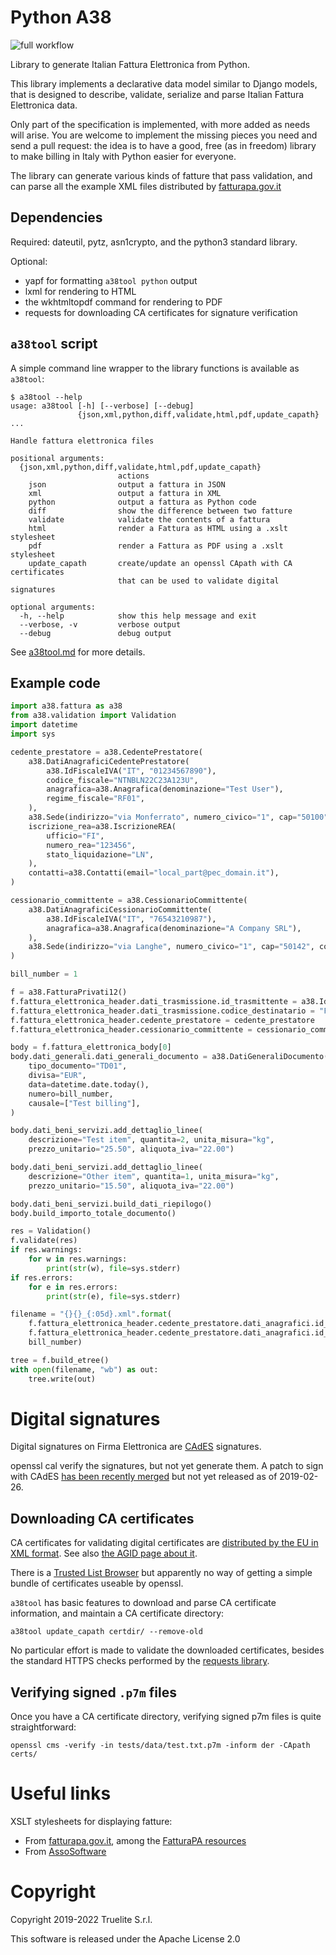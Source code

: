 # Python A38

![full workflow](https://github.com/Truelite/python-a38/actions/workflows/py.yml/badge.svg)

Library to generate Italian Fattura Elettronica from Python.

This library implements a declarative data model similar to Django models, that
is designed to describe, validate, serialize and parse Italian Fattura
Elettronica data.

Only part of the specification is implemented, with more added as needs will
arise. You are welcome to implement the missing pieces you need and send a pull
request: the idea is to have a good, free (as in freedom) library to make
billing in Italy with Python easier for everyone.

The library can generate various kinds of fatture that pass validation, and can
parse all the example XML files distributed by
[fatturapa.gov.it](https://www.fatturapa.gov.it/it/lafatturapa/esempi/)


## Dependencies

Required: dateutil, pytz, asn1crypto, and the python3 standard library.

Optional:
 * yapf for formatting `a38tool python` output
 * lxml for rendering to HTML
 * the wkhtmltopdf command for rendering to PDF
 * requests for downloading CA certificates for signature verification


## `a38tool` script

A simple command line wrapper to the library functions is available as `a38tool`:

```text
$ a38tool --help
usage: a38tool [-h] [--verbose] [--debug]
               {json,xml,python,diff,validate,html,pdf,update_capath} ...

Handle fattura elettronica files

positional arguments:
  {json,xml,python,diff,validate,html,pdf,update_capath}
                        actions
    json                output a fattura in JSON
    xml                 output a fattura in XML
    python              output a fattura as Python code
    diff                show the difference between two fatture
    validate            validate the contents of a fattura
    html                render a Fattura as HTML using a .xslt stylesheet
    pdf                 render a Fattura as PDF using a .xslt stylesheet
    update_capath       create/update an openssl CApath with CA certificates
                        that can be used to validate digital signatures

optional arguments:
  -h, --help            show this help message and exit
  --verbose, -v         verbose output
  --debug               debug output
```

See [a38tool.md](a38tool.md) for more details.



## Example code

```py
import a38.fattura as a38
from a38.validation import Validation
import datetime
import sys

cedente_prestatore = a38.CedentePrestatore(
    a38.DatiAnagraficiCedentePrestatore(
        a38.IdFiscaleIVA("IT", "01234567890"),
        codice_fiscale="NTNBLN22C23A123U",
        anagrafica=a38.Anagrafica(denominazione="Test User"),
        regime_fiscale="RF01",
    ),
    a38.Sede(indirizzo="via Monferrato", numero_civico="1", cap="50100", comune="Firenze", provincia="FI", nazione="IT"),
    iscrizione_rea=a38.IscrizioneREA(
        ufficio="FI",
        numero_rea="123456",
        stato_liquidazione="LN",
    ),
    contatti=a38.Contatti(email="local_part@pec_domain.it"),
)

cessionario_committente = a38.CessionarioCommittente(
    a38.DatiAnagraficiCessionarioCommittente(
        a38.IdFiscaleIVA("IT", "76543210987"),
        anagrafica=a38.Anagrafica(denominazione="A Company SRL"),
    ),
    a38.Sede(indirizzo="via Langhe", numero_civico="1", cap="50142", comune="Firenze", provincia="FI", nazione="IT"),
)

bill_number = 1

f = a38.FatturaPrivati12()
f.fattura_elettronica_header.dati_trasmissione.id_trasmittente = a38.IdTrasmittente("IT", "10293847561")
f.fattura_elettronica_header.dati_trasmissione.codice_destinatario = "FUFUFUF"
f.fattura_elettronica_header.cedente_prestatore = cedente_prestatore
f.fattura_elettronica_header.cessionario_committente = cessionario_committente

body = f.fattura_elettronica_body[0]
body.dati_generali.dati_generali_documento = a38.DatiGeneraliDocumento(
    tipo_documento="TD01",
    divisa="EUR",
    data=datetime.date.today(),
    numero=bill_number,
    causale=["Test billing"],
)

body.dati_beni_servizi.add_dettaglio_linee(
    descrizione="Test item", quantita=2, unita_misura="kg",
    prezzo_unitario="25.50", aliquota_iva="22.00")

body.dati_beni_servizi.add_dettaglio_linee(
    descrizione="Other item", quantita=1, unita_misura="kg",
    prezzo_unitario="15.50", aliquota_iva="22.00")

body.dati_beni_servizi.build_dati_riepilogo()
body.build_importo_totale_documento()

res = Validation()
f.validate(res)
if res.warnings:
    for w in res.warnings:
        print(str(w), file=sys.stderr)
if res.errors:
    for e in res.errors:
        print(str(e), file=sys.stderr)

filename = "{}{}_{:05d}.xml".format(
    f.fattura_elettronica_header.cedente_prestatore.dati_anagrafici.id_fiscale_iva.id_paese,
    f.fattura_elettronica_header.cedente_prestatore.dati_anagrafici.id_fiscale_iva.id_codice,
    bill_number)

tree = f.build_etree()
with open(filename, "wb") as out:
    tree.write(out)
```


# Digital signatures

Digital signatures on Firma Elettronica are
[CAdES](https://en.wikipedia.org/wiki/CAdES_(computing)) signatures.

openssl cal verify the signatures, but not yet generate them. A patch to sign
with CAdES [has been recently merged](https://github.com/openssl/openssl/commit/e85d19c68e7fb3302410bd72d434793e5c0c23a0)
but not yet released as of 2019-02-26.

## Downloading CA certificates

CA certificates for validating digital certificates are
[distributed by the EU in XML format](https://ec.europa.eu/cefdigital/wiki/display/cefdigital/esignature).
See also [the AGID page about it](https://www.agid.gov.it/it/piattaforme/firma-elettronica-qualificata/certificati).

There is a [Trusted List Browser](https://webgate.ec.europa.eu/tl-browser/) but
apparently no way of getting a simple bundle of certificates useable by
openssl.

`a38tool` has basic features to download and parse CA certificate information,
and maintain a CA certificate directory:

```
a38tool update_capath certdir/ --remove-old
```

No particular effort is made to validate the downloaded certificates, besides
the standard HTTPS checks performed by the [requests
library](http://docs.python-requests.org/en/master/).

## Verifying signed `.p7m` files

Once you have a CA certificate directory, verifying signed p7m files is quite
straightforward:

```
openssl cms -verify -in tests/data/test.txt.p7m -inform der -CApath certs/
```


# Useful links

XSLT stylesheets for displaying fatture:

* From [fatturapa.gov.it](https://www.fatturapa.gov.it/),
  among the [FatturaPA resources](https://www.fatturapa.gov.it/it/norme-e-regole/documentazione-fattura-elettronica/formato-fatturapa/index.html)
* From [AssoSoftware](http://www.assosoftware.it/allegati/assoinvoice/FoglioStileAssoSoftware.zip)


# Copyright

Copyright 2019-2022 Truelite S.r.l.

This software is released under the Apache License 2.0

